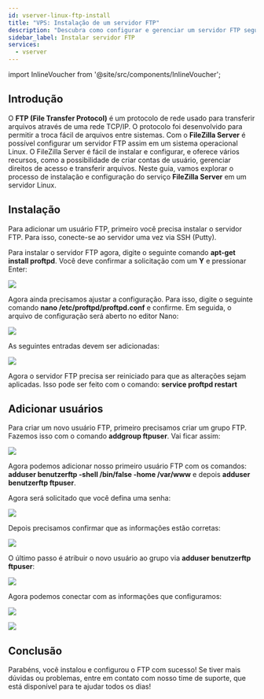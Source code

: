 ```yaml
---
id: vserver-linux-ftp-install
title: "VPS: Instalação de um servidor FTP"
description: "Descubra como configurar e gerenciar um servidor FTP seguro no Linux com FileZilla Server para transferir arquivos de forma eficiente → Saiba mais agora"
sidebar_label: Instalar servidor FTP
services:
  - vserver
---
```


import InlineVoucher from '@site/src/components/InlineVoucher';

## Introdução

O **FTP (File Transfer Protocol)** é um protocolo de rede usado para transferir arquivos através de uma rede TCP/IP. O protocolo foi desenvolvido para permitir a troca fácil de arquivos entre sistemas. Com o **FileZilla Server** é possível configurar um servidor FTP assim em um sistema operacional Linux. O FileZilla Server é fácil de instalar e configurar, e oferece vários recursos, como a possibilidade de criar contas de usuário, gerenciar direitos de acesso e transferir arquivos. Neste guia, vamos explorar o processo de instalação e configuração do serviço **FileZilla Server** em um servidor Linux.

<InlineVoucher />

## Instalação

Para adicionar um usuário FTP, primeiro você precisa instalar o servidor FTP. Para isso, conecte-se ao servidor uma vez via SSH (Putty).

Para instalar o servidor FTP agora, digite o seguinte comando **apt-get install proftpd**. Você deve confirmar a solicitação com um **Y** e pressionar Enter:

![](https://screensaver01.zap-hosting.com/index.php/s/seKtY9GBELG78in/preview)

Agora ainda precisamos ajustar a configuração. Para isso, digite o seguinte comando **nano /etc/proftpd/proftpd.conf** e confirme. Em seguida, o arquivo de configuração será aberto no editor Nano:

![](https://screensaver01.zap-hosting.com/index.php/s/J5kS2bJFjDyLpCZ/preview)

As seguintes entradas devem ser adicionadas:

![](https://screensaver01.zap-hosting.com/index.php/s/TZoDZpiBQi5Yb5L/preview)

Agora o servidor FTP precisa ser reiniciado para que as alterações sejam aplicadas. Isso pode ser feito com o comando: **service proftpd restart**

## Adicionar usuários

Para criar um novo usuário FTP, primeiro precisamos criar um grupo FTP. Fazemos isso com o comando **addgroup ftpuser**. Vai ficar assim:

![](https://screensaver01.zap-hosting.com/index.php/s/M2jnE6mWqQLKkme/preview)

Agora podemos adicionar nosso primeiro usuário FTP com os comandos: **adduser benutzerftp -shell /bin/false -home /var/www** e depois **adduser benutzerftp ftpuser**.

Agora será solicitado que você defina uma senha:

![](https://screensaver01.zap-hosting.com/index.php/s/LKsops7sKTr2jXt/preview)

Depois precisamos confirmar que as informações estão corretas:

![](https://screensaver01.zap-hosting.com/index.php/s/LWdMS2j7PnRQwnd/preview)

O último passo é atribuir o novo usuário ao grupo via **adduser benutzerftp ftpuser**:

![](https://screensaver01.zap-hosting.com/index.php/s/66fqTTttpM5BPkg/preview)

Agora podemos conectar com as informações que configuramos:

![](https://screensaver01.zap-hosting.com/index.php/s/ftccknJBSoC2pCH/preview)

![](https://screensaver01.zap-hosting.com/index.php/s/zRsRHA3NWNCwcsj/preview)

## Conclusão

Parabéns, você instalou e configurou o FTP com sucesso! Se tiver mais dúvidas ou problemas, entre em contato com nosso time de suporte, que está disponível para te ajudar todos os dias!

<InlineVoucher />